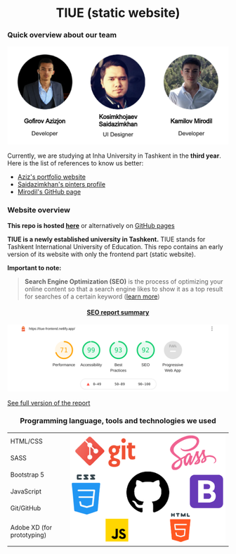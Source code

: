 <h1 align="center">TIUE (static website)</h1>

### Quick overview about our team
<img src="/root/images/markdown/team.png">

<p>Currently, we are studying at Inha University in Tashkent in the <strong>third year</strong>. Here is the list of references to know us better:</p>
<ul>
    <li><a href="https://azizgofirov.github.io/portfolio/">Aziz's portfolio website</a></li>
    <li><a href="https://www.pinterest.com/amirtemur4701">Saidazimkhan's pinters profile</a></li>
    <li><a href="https://github.com/mirodil1999">Mirodil's GitHub page</a></li>
</ul>


### Website overview
**This repo is hosted [here](https://tiue-frontend.netlify.app/)** or alternatively on [GitHub pages](https://mirodil1999.github.io/TIUE/root/)

**TIUE is a newly established university in Tashkent.** TIUE stands for Tashkent International University of Education. This repo contains an early version of its website with only the frontend part (static website).

**Important to note:**
>**Search Engine Optimization (SEO)** is the process of optimizing your online content so that a search engine likes to show it as a top result for searches of a certain keyword ([learn more](https://developers.google.com/search/docs/beginner/seo-starter-guide#getting-started))

<a href="SEO-report.pdf">
    <h4 align="center">SEO report summary</h4>
    <img src="/root/images/markdown/SEO-report-results.png" alt="SEO results">
</a>

[See full version of the report](SEO-report.pdf)


<h3 align="center">Programming language, tools and technologies we used</h3>
<table>
    <tbody>
        <tr>
            <td>HTML/CSS</td>
            <td rowspan=6><img src="/root/images/markdown/stack.png"></td>
        </tr>
        <tr>
            <td>SASS</td>
        </tr>
        <tr>
            <td>Bootstrap 5</td>
        </tr>
        <tr>
            <td>JavaScript</td>
        </tr>
        <tr>
            <td>Git/GitHub</td>
        </tr>
        <tr>
            <td>Adobe XD (for prototyping)</td>
        </tr>
    </tbody>
</table>
 
